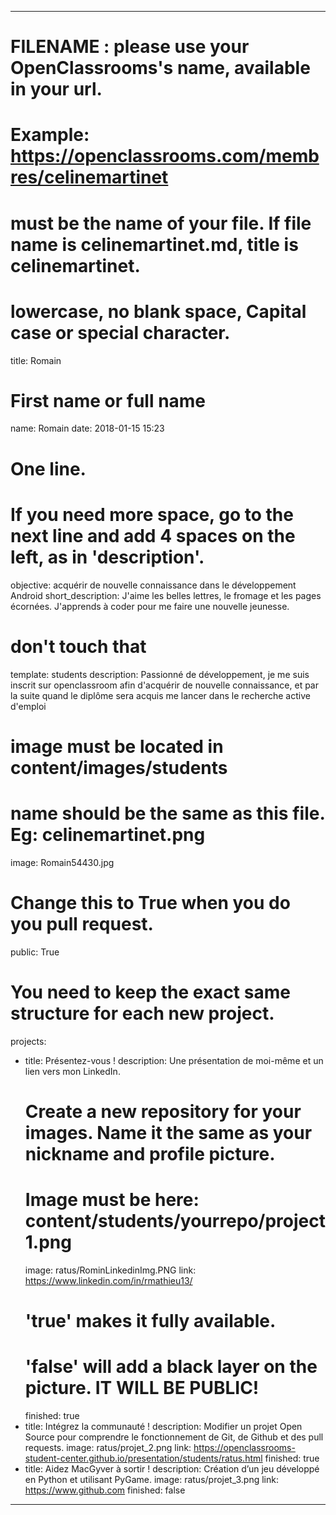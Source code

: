 ---

# FILENAME : please use your OpenClassrooms's name, available in your url.
# Example: https://openclassrooms.com/membres/celinemartinet
# must be the name of your file. If file name is celinemartinet.md, title is celinemartinet.
# lowercase, no blank space, Capital case or special character.
title: Romain

# First name or full name
name: Romain
date: 2018-01-15 15:23  

# One line.
# If you need more space, go to the next line and add 4 spaces on the left, as in 'description'.
objective: acquérir de nouvelle connaissance dans le développement Android
short_description: J'aime les belles lettres, le fromage et les pages écornées. J'apprends à coder pour me faire une nouvelle jeunesse.

# don't touch that
template: students
description:
    Passionné de développement, je me suis inscrit sur openclassroom afin d'acquérir de nouvelle connaissance, et par la suite quand le diplôme sera acquis me lancer dans le recherche active d'emploi

# image must be located in content/images/students
# name should be the same as this file. Eg: celinemartinet.png
image: Romain54430.jpg

# Change this to True when you do you pull request.
public: True

# You need to keep the exact same structure for each new project.
projects:
  - title: Présentez-vous !
    description: Une présentation de moi-même et un lien vers mon LinkedIn.
    # Create a new repository for your images. Name it the same as your nickname and profile picture.
    # Image must be here: content/students/yourrepo/project1.png
    image: ratus/RominLinkedinImg.PNG
    link: https://www.linkedin.com/in/rmathieu13/
    # 'true' makes it fully available.
    # 'false' will add a black layer on the picture. IT WILL BE PUBLIC!
    finished: true
  - title: Intégrez la communauté !
    description: Modifier un projet Open Source pour comprendre le fonctionnement de Git, de Github et des pull requests. 
    image: ratus/projet_2.png
    link: https://openclassrooms-student-center.github.io/presentation/students/ratus.html
    finished: true
  - title: Aidez MacGyver à sortir !
    description: Création d’un jeu développé en Python et utilisant PyGame.
    image: ratus/projet_3.png
    link: https://www.github.com
    finished: false
---